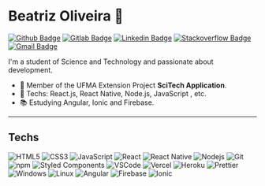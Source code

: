 # Beatriz Oliveira 🤟

[![Github Badge](https://img.shields.io/badge/-Github-000?style=flat-square&logo=Github&logoColor=white&link=https://github.com/BeatrizOliveira250)](https://github.com/BeatrizOliveira250)
[![Gitlab Badge](https://img.shields.io/badge/-Gitlab-F6C600?style=flat-square&logo=Gitlab&logoColor=white&link=https://gitlab.com/BeatrizOliveira250)](https://gitlab.com/BeatrizOliveira250)
[![Linkedin Badge](https://img.shields.io/badge/-LinkedIn-blue?style=flat-square&logo=Linkedin&logoColor=white&link=https://www.linkedin.com/in/beatriiz-oliveiraa/)](https://www.linkedin.com/in/beatriiz-oliveiraa/)
[![Stackoverflow Badge](https://img.shields.io/badge/-Stackoverflow-4CA143?style=flat-square&logo=Stackoverflow&logoColor=white&link=https://pt.stackoverflow.com/users/198568/beatriz-oliveira)](https://pt.stackoverflow.com/users/198568/beatriz-oliveira)
[![Gmail Badge](https://img.shields.io/badge/-Gmail-c14438?style=flat-square&logo=Gmail&logoColor=white&link=mailto:anabeatrizxoliveira@gmail.com)](mailto:anabeatrizxoliveira@gmail.com)

I'm a student of Science and Technology and passionate about development.

- 📌 Member of the UFMA Extension Project **SciTech Application**.
- 📒 Techs: React.js, React Native, Node.js, JavaScript , etc.
- 📚 Estudying Angular, Ionic and Firebase.


---

## Techs

  ![HTML5](https://img.shields.io/badge/-HTML5-E34F26?style=flat-square&logo=html5&logoColor=white)
  ![CSS3](https://img.shields.io/badge/-CSS3-549FDE?style=flat-square&logo=css3&logoColor=white)
  ![JavaScript](https://img.shields.io/badge/-JavaScript-F7B93E?style=flat-square&logo=javascript&logoColor=fff)
  ![React](https://img.shields.io/badge/-React.js-45b8d8?style=flat-square&logo=react&logoColor=white)
  ![React Native](https://img.shields.io/badge/-React%20Native-45b8d8?style=flat-square&logo=react&logoColor=white)
  ![Nodejs](https://img.shields.io/badge/-Node.js-43853d?style=flat-square&logo=Node.js&logoColor=white)
  ![Git](https://img.shields.io/badge/-Git-F05032?style=flat-square&logo=git&logoColor=white)
  ![npm](https://img.shields.io/badge/-NPM-CB3837?style=flat-square&logo=npm&logoColor=white)
  ![Styled Components](https://img.shields.io/badge/-Styled_Components-db7092?style=flat-square&logo=styled-components&logoColor=white)
  ![VSCode](https://img.shields.io/badge/-VSCode-0085D1?style=flat-square&logo=visual-studio-code&logoColor=white)
  ![Vercel](https://img.shields.io/badge/-Vercel-000?style=flat-square&logo=vercel&logoColor=white)
  ![Heroku](https://img.shields.io/badge/-Heroku-430098?style=flat-square&logo=heroku&logoColor=white)
  ![Prettier](https://img.shields.io/badge/-Prettier-1A2B34?style=flat-square&logo=prettier&logoColor=white)
  ![Windows](https://img.shields.io/badge/-Windows-00ADEF?style=flat-square&logo=windows&logoColor=white)
  ![Linux](https://img.shields.io/badge/-Linux-16C60C?style=flat-square&logo=linux&logoColor=white)
  ![Angular](https://img.shields.io/badge/-Angular-EE1717?style=flat-square&logo=angular&logoColor=white)
  ![Firebase](https://img.shields.io/badge/-Firebase-F6C600?style=flat-square&logo=firebase&logoColor=white)
  ![Ionic](https://img.shields.io/badge/-Ionic-4BA6DA?style=flat-square&logo=ionic&logoColor=white)
</details>











 
